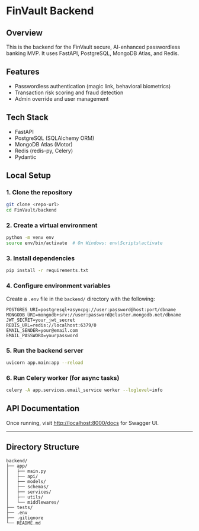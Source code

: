 # FinVault Backend

## Overview
This is the backend for the FinVault secure, AI-enhanced passwordless banking MVP. It uses FastAPI, PostgreSQL, MongoDB Atlas, and Redis.

## Features
- Passwordless authentication (magic link, behavioral biometrics)
- Transaction risk scoring and fraud detection
- Admin override and user management

## Tech Stack
- FastAPI
- PostgreSQL (SQLAlchemy ORM)
- MongoDB Atlas (Motor)
- Redis (redis-py, Celery)
- Pydantic

## Local Setup

### 1. Clone the repository
```bash
git clone <repo-url>
cd FinVault/backend
```

### 2. Create a virtual environment
```bash
python -m venv env
source env/bin/activate  # On Windows: env\Scripts\activate
```

### 3. Install dependencies
```bash
pip install -r requirements.txt
```

### 4. Configure environment variables
Create a `.env` file in the `backend/` directory with the following:

```
POSTGRES_URI=postgresql+asyncpg://user:password@host:port/dbname
MONGODB_URI=mongodb+srv://user:password@cluster.mongodb.net/dbname
JWT_SECRET=your_jwt_secret
REDIS_URL=redis://localhost:6379/0
EMAIL_SENDER=your@email.com
EMAIL_PASSWORD=yourpassword
```

### 5. Run the backend server
```bash
uvicorn app.main:app --reload
```

### 6. Run Celery worker (for async tasks)
```bash
celery -A app.services.email_service worker --loglevel=info
```

## API Documentation
Once running, visit [http://localhost:8000/docs](http://localhost:8000/docs) for Swagger UI.

---

## Directory Structure
```
backend/
├── app/
│   ├── main.py
│   ├── api/
│   ├── models/
│   ├── schemas/
│   ├── services/
│   ├── utils/
│   └── middlewares/
├── tests/
├── .env
├── .gitignore
└── README.md
``` 